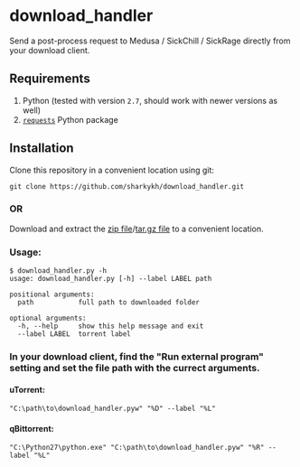 # download_handler

Send a post-process request to Medusa / SickChill / SickRage directly from your download client.

## Requirements
1. Python (tested with version `2.7`, should work with newer versions as well)
2. [`requests`](https://pypi.org/project/requests/) Python package

## Installation
Clone this repository in a convenient location using git:
```shell
git clone https://github.com/sharkykh/download_handler.git
```
### OR
Download and extract the [zip file](https://github.com/sharkykh/download_handler/archive/master.zip)/[tar.gz file](https://github.com/sharkykh/download_handler/archive/master.tar.gz) to a convenient location.

### Usage:

```shell
$ download_handler.py -h
usage: download_handler.py [-h] --label LABEL path

positional arguments:
  path           full path to downloaded folder

optional arguments:
  -h, --help     show this help message and exit
  --label LABEL  torrent label
```

### In your download client, find the "Run external program" setting and set the file path with the currect arguments.
#### uTorrent:
```shell
"C:\path\to\download_handler.pyw" "%D" --label "%L"
```

#### qBittorrent:
```shell
"C:\Python27\python.exe" "C:\path\to\download_handler.pyw" "%R" --label "%L"
```


